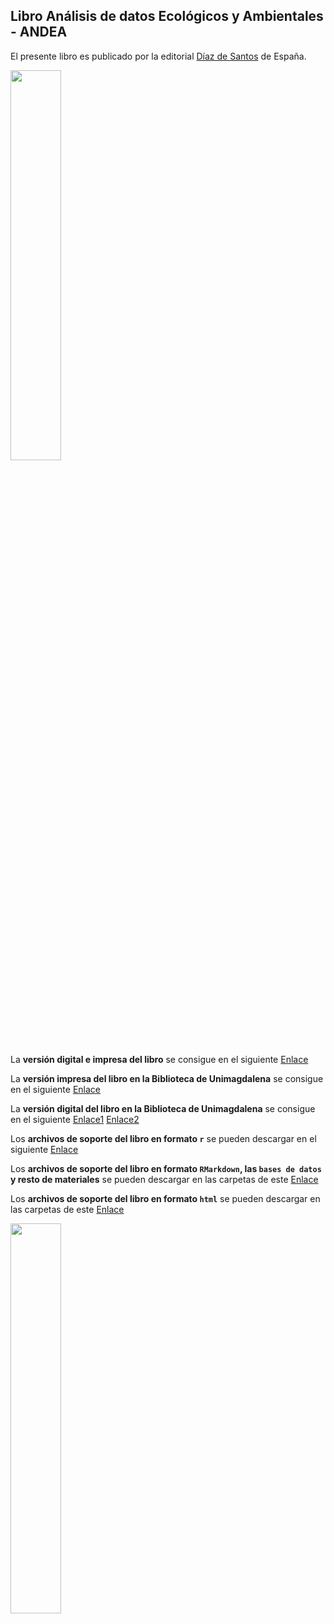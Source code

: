 ## Libro Análisis de datos Ecológicos y Ambientales - ANDEA

El presente libro es publicado por la editorial [Díaz de Santos](https://www.editdiazdesantos.com/libros/9788490524817/Rodr%C3%ADguez-Barrios-An%C3%A1lisis-de-datos-ecol%C3%B3gicos-y-ambientales-aplicaciones-con-el-programa-R.html?isbn=978849052481) de España.

<img src="https://www.editdiazdesantos.com/images/LogoWebDesktop.png" width="40%"/>

La **versión digital e impresa del libro** se consigue en el siguiente [Enlace](https://www.editdiazdesantos.com/libros/9788490524817/Rodr%C3%ADguez-Barrios-An%C3%A1lisis-de-datos-ecol%C3%B3gicos-y-ambientales-aplicaciones-con-el-programa-R.html?isbn=978849052481)

La **versión impresa del libro en la Biblioteca de Unimagdalena** se consigue en el siguiente [Enlace](https://unimagdalena.primo.exlibrisgroup.com/permalink/57UMA_INST/kc5p7o/alma99804921907076)

La **versión digital del libro en la Biblioteca de Unimagdalena** se consigue en el siguiente [Enlace1](https://www-ebooks7-24-com.biblioteca.unimagdalena.edu.co/stage.aspx?il=26489&pg=1&ed=)   [Enlace2](https://www-ebooks7-24-com.biblioteca.unimagdalena.edu.co/stage.aspx?il=&pg=&ed=)    

Los **archivos de soporte del libro en formato `r`** se pueden descargar en el siguiente [Enlace](https://www.editdiazdesantos.com/libros/lanza_anejo.php?isbn=9788490524817&formato=.zip)

Los **archivos de soporte del libro en formato `RMarkdown`, las `bases de datos` y resto de materiales** se pueden descargar en las carpetas de este [Enlace](https://github.com/Javier-2712/Libro_andea)

Los **archivos de soporte del libro en formato `html`** se pueden descargar en las carpetas de este [Enlace](https://javier-2712.github.io/Libro_andea/Enlaces.html.html)

<img src="https://www.editdiazdesantos.com/images/covers/9788490524817.jpg" width="40%"/>


